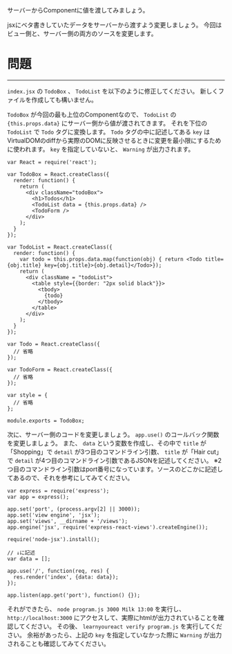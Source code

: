 サーバーからComponentに値を渡してみましょう。

jsxにベタ書きしていたデータをサーバーから渡すよう変更しましょう。
今回はビュー側と、サーバー側の両方のソースを変更します。

# 問題
---

`index.jsx` の `TodoBox` 、 `TodoList` を以下のように修正してください。
新しくファイルを作成しても構いません。

`TodoBox` が今回の最も上位のComponentなので、 `TodoList` の `{this.props.data}` にサーバー側から値が渡されてきます。
それを下位の `TodoList` で `Todo` タグに変換します。
`Todo` タグの中に記述してある `key` はVirtualDOMのdiffから実際のDOMに反映させるときに変更を最小限にするために使われます。
`key` を指定していないと、 `Warning` が出力されます。


```
var React = require('react');

var TodoBox = React.createClass({
  render: function() {
    return (
      <div className="todoBox">
        <h1>Todos</h1>
        <TodoList data = {this.props.data} />
        <TodoForm />
      </div>
    );
  }
});

var TodoList = React.createClass({
  render: function() {
    var todo = this.props.data.map(function(obj) { return <Todo title={obj.title} key={obj.title}>{obj.detail}</Todo>});
    return (
      <div className = "todoList">
        <table style={{border: "2px solid black"}}>
          <tbody>
            {todo}
          </tbody>
        </table>
      </div>
    );
  }
});

var Todo = React.createClass({
  // 省略
});

var TodoForm = React.createClass({
  // 省略
});

var style = {
  // 省略
};

module.exports = TodoBox;
```

次に、サーバー側のコードを変更しましょう。
`app.use()` のコールバック関数を変更しましょう。
また、 `data` という変数を作成し、その中で `title` が「Shopping」で `detail` が3つ目のコマンドライン引数、 `title` が「Hair cut」で `detail` が4つ目のコマンドライン引数であるJSONを記述してください。
※2つ目のコマンドライン引数はport番号になっています。ソースのどこかに記述してあるので、それを参考にしてみてください。


```
var express = require('express');
var app = express();

app.set('port', (process.argv[2] || 3000));
app.set('view engine', 'jsx');
app.set('views', __dirname + '/views'); 
app.engine('jsx', require('express-react-views').createEngine());

require('node-jsx').install();

// ↓に記述
var data = [];

app.use('/', function(req, res) {
  res.render('index', {data: data});
});

app.listen(app.get('port'), function() {});

```

それができたら、 `node program.js 3000 Milk 13:00` を実行し、 `http://localhost:3000` にアクセスして、実際にhtmlが出力されていることを確認してください。
その後、 `learnyoureact verify program.js` を実行してください。
余裕があったら、上記の `key` を指定していなかった際に `Warning` が出力されることも確認してみてください。
